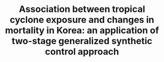 ---
layout: archive-double
title: "Association between tropical cyclone exposure and changes in mortality in Korea: an application of two-stage generalized synthetic control approach"
collection: working
permalink: /working/2024-10-cyclone
status: "Preparing manuscript" 
---